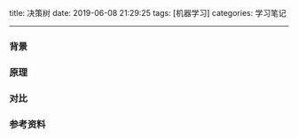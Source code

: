 title: 决策树
date: 2019-06-08 21:29:25
tags: [机器学习]
categories: 学习笔记

---
### 背景
### 原理
### 对比
### 参考资料